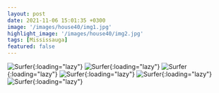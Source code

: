 ```yaml
---
layout: post
date: 2021-11-06 15:01:35 +0300
image: '/images/house40/img1.jpg'
highlight_image: '/images/house40/img2.jpg'
tags: [Mississauga]
featured: false
---
```


![Surfer]({{site.baseurl}}/images/house40/img3.jpg){:loading="lazy"}
![Surfer]({{site.baseurl}}/images/house40/img4.jpg){:loading="lazy"}
![Surfer]({{site.baseurl}}/images/house40/img5.jpg){:loading="lazy"}
![Surfer]({{site.baseurl}}/images/house40/img6.jpg){:loading="lazy"}
![Surfer]({{site.baseurl}}/images/house40/img7.jpg){:loading="lazy"}
![Surfer]({{site.baseurl}}/images/house40/img8.jpg){:loading="lazy"} 